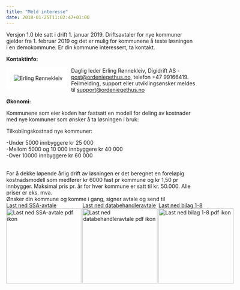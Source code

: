 ```yaml
---
title: "Meld interesse"
date: 2018-01-25T11:02:47+01:00
---
```


Versjon 1.0 ble satt i drift 1. januar 2019. Driftsavtaler for nye kommuner gjelder fra 1. februar 2019 og det er mulig for kommunene å teste løsningen i en demokommune. Er din kommune interessert, ta kontakt.


**Kontaktinfo:** 

<img src ="/images/erling_tkas_small.jpg" align="left" alt="Erling Rønnekleiv" style="border:20px solid white"></img>
Daglig leder Erling Rønnekleiv, Digidrift AS - <post@ordeniegethus.no>, telefon +47 99166419.
<br>
Feilmelding, support eller utviklingsønsker meldes til <support@ordeniegethus.no>


**Økonomi:**

Kommunene som eier koden har fastsatt en modell for deling av kostnader med nye kommuner som ønsker å ta løsningen i bruk:

Tilkoblingskostnad nye kommuner:


-Under 5000 innbyggere kr 25 000 <br>
-Mellom 5000 og 10 000 innbyggere kr 40 000 <br>
-Over 10000 innbyggere kr 60 000 <br>
 
<br>
For å dekke løpende årlig drift av løsningen er det beregnet en foreløpig kostnadsmodell som medfører kr 6000 fast pr kommune og kr 1,50 pr innbygger. Maksimal pris pr. år for hver kommune er satt til kr. 50.000. 
Alle priser er eks. mva. 
<br>
Ønsker din kommune og komme i gang, signer avtale og send til <post@ordeniegethus.no>
<br>
<div class="imgadjust" style="display: flex; justify-content: space-between">
    <a href="/images/Avtale.pdf" target=_blank>
        <div style="display: flex; flex-direction: column">
            <div>Last ned SSA-avtale</div>
            <img style="margin-top: 0" width="200px" src ="/images/pdf.png" align="left" alt="Last ned SSA-avtale pdf ikon" style="border:20px solid white"></img>
         </div>
    </a>
    <a href="/images/Databehandleravtale.pdf" target=_blank>
        <div style="display: flex; flex-direction: column">
            <div>Last ned databehandleravtale</div>
            <img style="margin-top: 0" width="200px" src ="/images/pdf.png" align="left" alt="Last ned databehandleravtale pdf ikon"></img> 
        </div>  
      </a>
        <a href="/images/ssa.pdf" target=_blank>
            <div style="display: flex; flex-direction: column">
                <div>Last ned bilag 1-8</div>
                <img style="margin-top: 0" width="200px" src ="/images/pdf.png" align="left" alt="Last ned bilag 1-8 pdf ikon" style="border:20px solid white"></img>
            </div>
        </a>
    
</div>
<br>
<br>



